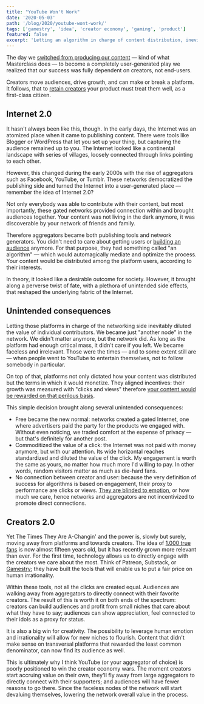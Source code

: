 ```yaml
---
title: "YouTube Won't Work"
date: '2020-05-03'
path: '/blog/2020/youtube-wont-work/'
tags: ['gamestry', 'idea', 'creator economy', 'gaming', 'product']
featured: false
excerpt: 'Letting an algorithm in charge of content distribution, inevitably diluted the value of individual contributors. The creator economy is reversing this trend and, slowly but surely, returning the power to creators.'
---
```


The day we [switched from producing our content](/blog/2020/ugc) — kind of what Masterclass does — to become a completely user-generated play we realized that our success was fully dependent on creators, not end-users.

Creators move audiences, drive growth, and can make or break a platform. It follows, that to [retain creators](/blog/2020/attracting-and-retaining-creators) your product must treat them well, as a first-class citizen.

## Internet 2.0

It hasn't always been like this, though. In the early days, the Internet was an atomized place when it came to publishing content. There were tools like Blogger or WordPress that let you set up your thing, but capturing the audience remained up to you. The Internet looked like a continental landscape with series of villages, loosely connected through links pointing to each other.

However, this changed during the early 2000s with the rise of aggregators such as Facebook, YouTube, or Tumblr. These networks democratized the publishing side and turned the Internet into a user-generated place — remember the idea of Internet 2.0?

Not only everybody was able to contribute with their content, but most importantly, these gated networks provided connection within and brought audiences together. Your content was not living in the dark anymore, it was discoverable by your network of friends and family.

Therefore aggregators became both publishing tools and network generators. You didn't need to care about getting users or [building an audience](/blog/2020/audience) anymore. For that purpose, they had something called "an algorithm" — which would automagically mediate and optimize the process. Your content would be distributed among the platform users, according to their interests.

In theory, it looked like a desirable outcome for society. However, it brought along a perverse twist of fate, with a plethora of unintended side effects, that reshaped the underlying fabric of the Internet.

## Unintended consequences

Letting those platforms in charge of the networking side inevitably diluted the value of individual contributors. We became just "another node" in the network. We didn't matter anymore, but the network did. As long as the platform had enough critical mass, it didn't care if you left. We became faceless and irrelevant. Those were the times — and to some extent still are — when people went to YouTube to entertain themselves, not to follow somebody in particular.

On top of that, platforms not only dictated how your content was distributed but the terms in which it would monetize. They aligned incentives: their growth was measured with "clicks and views" therefore [your content would be rewarded on that perilous basis](/blog/2020/creators-are-struggling).

This simple decision brought along several unintended consequences:

- Free became the new normal: networks created a gated Internet, one where advertisers paid the party for the products we engaged with. Without even noticing, we traded comfort at the expense of privacy — but that's definitely for another post.
- Commoditized the value of a click: the Internet was not paid with money anymore, but with our attention. Its wide horizontal reaches standardized and diluted the value of the click. My engagement is worth the same as yours, no matter how much more I'd willing to pay. In other words, random visitors matter as much as die-hard fans.
- No connection between creator and user: because the very definition of success for algorithms is based on engagement, their proxy to performance are clicks or views. [They are blinded to emotion](/blog/2020/empowering-creators), or how much we care, hence networks and aggregators are not incentivized to promote direct connections.

## Creators 2.0

Yet The Times They Are A-Changin' and the power is, slowly but surely, moving away from platforms and towards creators. The idea of [1.000 true fans](https://kk.org/thetechnium/1000-true-fans/) is now almost fifteen years old, but it has recently grown more relevant than ever. For the first time, technology allows us to directly engage with the creators we care about the most. Think of Patreon, Substack, or [Gamestry](/blog/2020/hi-from-gamestry); they have built the tools that will enable us to put a fair price on human irrationality.

Within these tools, not all the clicks are created equal. Audiences are walking away from aggregators to directly connect with their favorite creators. The result of this is worth it on both ends of the spectrum: creators can build audiences and profit from small niches that care about what they have to say; audiences can show appreciation, feel connected to their idols as a proxy for status.

It is also a big win for creativity. The possibility to leverage human emotion and irrationality will allow for new niches to flourish. Content that didn't make sense on transversal platforms that rewarded the least common denominator, can now find its audience as well.

This is ultimately why I think YouTube (or your aggregator of choice) is poorly positioned to win the creator economy wars. The moment creators start accruing value on their own, they'll fly away from large aggregators to directly connect with their supporters; and audiences will have fewer reasons to go there. Since the faceless nodes of the network will start devaluing themselves, lowering the network overall value in the process.
